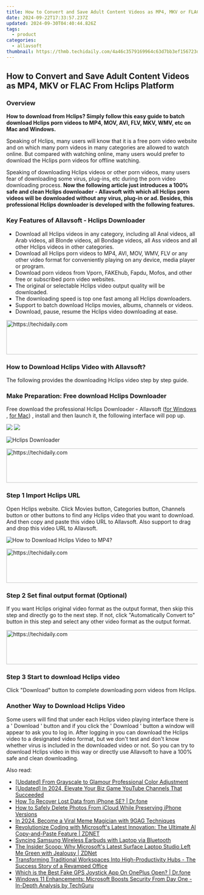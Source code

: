 ```yaml
---
title: How to Convert and Save Adult Content Videos as MP4, MKV or FLAC From Hclips Platform
date: 2024-09-22T17:33:57.237Z
updated: 2024-09-30T04:40:44.826Z
tags:
  - product
categories:
  - allavsoft
thumbnail: https://thmb.techidaily.com/4a46c3579169964c63d7bb3ef156723da1c897ffca7f03ef7871aadd312df806.jpg
---
```


## How to Convert and Save Adult Content Videos as MP4, MKV or FLAC From Hclips Platform

### Overview

**How to download from Hclips? Simply follow this easy guide to batch download Hclips porn videos to MP4, MOV, AVI, FLV, MKV, WMV, etc on Mac and Windows.**

Speaking of Hclips, many users will know that it is a free porn video website and on which many porn videos in many categories are allowed to watch online. But compared with watching online, many users would prefer to download the Hclips porn videos for offline watching.

Speaking of downloading Hclips videos or other porn videos, many users fear of downloading some virus, plug-ins, etc during the porn video downloading process. **Now the following article just introduces a 100% safe and clean Hclips downloader - Allavsoft with which all Hclips porn videos will be downloaded without any virus, plug-in or ad. Besides, this professional Hclips downloader is developed with the following features.**

### Key Features of Allavsoft - Hclips Downloader

* Download all Hclips videos in any category, including all Anal videos, all Arab videos, all Blonde videos, all Bondage videos, all Ass videos and all other Hclips videos in other categories.
* Download all Hclips porn videos to MP4, AVI, MOV, WMV, FLV or any other video format for conveniently playing on any device, media player or program.
* Download porn videos from Vporn, FAKEhub, Fapdu, Mofos, and other free or subscribed porn video websites.
* The original or selectable Hclips video output quality will be downloaded.
* The downloading speed is top one fast among all Hclips downloaders.
* Support to batch download Hclips movies, albums, channels or videos.
* Download, pause, resume the Hclips video downloading at ease.

<!-- affiliate ads begin -->
<a href="https://appsumo.8odi.net/c/5597632/2151893/7443" target="_top" id="2151893">
  <img src="//a.impactradius-go.com/display-ad/7443-2151893" border="0" alt="https://techidaily.com" width="728" height="90"/>
</a>
<img height="0" width="0" src="https://appsumo.8odi.net/i/5597632/2151893/7443" style="position:absolute;visibility:hidden;" border="0" />
<!-- affiliate ads end -->

### How to Download Hclips Video with Allavsoft?

The following provides the downloading Hclips video step by step guide.

### Make Preparation: Free download Hclips Downloader

Free download the professional Hclips Downloader - Allavsoft ([for Windows](https://tools.techidaily.com/allavsoft/products/) , [for Mac](https://tools.techidaily.com/allavsoft/products/)) , install and then launch it, the following interface will pop up.

[![](https://www.allavsoft.com/how-to/../images/how-to/free-download-win.jpg)](https://tools.techidaily.com/allavsoft/products/) [![](https://www.allavsoft.com/how-to/../images/how-to/free-download-mac.jpg)](https://tools.techidaily.com/allavsoft/products/)

![Hclips Downloader](https://www.allavsoft.com/how-to/../images/allavsoft/screen-shot-600.jpg)

<!-- affiliate ads begin -->
<a href="https://ephamedtechinc.pxf.io/c/5597632/2137203/26400" target="_top" id="2137203">
  <img src="//a.impactradius-go.com/display-ad/26400-2137203" border="0" alt="https://techidaily.com" width="728" height="90"/>
</a>
<img height="0" width="0" src="https://ephamedtechinc.pxf.io/i/5597632/2137203/26400" style="position:absolute;visibility:hidden;" border="0" />
<!-- affiliate ads end -->

### Step 1 Import Hclips URL

Open Hclips website. Click Movies button, Categories button, Channels button or other buttons to find any Hclips video that you want to download. And then copy and paste this video URL to Allavsoft. Also support to drag and drop this video URL to Allavsoft.

![How to Download Hclips Video to MP4?](https://www.allavsoft.com/how-to/../images/how-to/download-rtmp-video/download-rtmp-video.jpg)

<!-- affiliate ads begin -->
<a href="https://appsumo.8odi.net/c/5597632/2068417/7443" target="_top" id="2068417">
  <img src="//a.impactradius-go.com/display-ad/7443-2068417" border="0" alt="https://techidaily.com" width="728" height="90"/>
</a>
<img height="0" width="0" src="https://appsumo.8odi.net/i/5597632/2068417/7443" style="position:absolute;visibility:hidden;" border="0" />
<!-- affiliate ads end -->

### Step 2 Set final output format (Optional)

If you want Hclips original video format as the output format, then skip this step and directly go to the next step. If not, click "Automatically Convert to" button in this step and select any other video format as the output format.

<!-- affiliate ads begin -->
<a href="https://appsumo.8odi.net/c/5597632/2049391/7443" target="_top" id="2049391">
  <img src="//a.impactradius-go.com/display-ad/7443-2049391" border="0" alt="https://techidaily.com" width="728" height="90"/>
</a>
<img height="0" width="0" src="https://appsumo.8odi.net/i/5597632/2049391/7443" style="position:absolute;visibility:hidden;" border="0" />
<!-- affiliate ads end -->

### Step 3 Start to download Hclips video

Click "Download" button to complete downloading porn videos from Hclips.

### Another Way to Download Hclips Video

Some users will find that under each Hclips video playing interface there is a ' Download ' button and if you click the ' Download ' button a window will appear to ask you to log in. After logging in you can download the Hclips video to a designated video format, but we don't test and don't know whether virus is included in the downloaded video or not. So you can try to download Hclips video in this way or directly use Allavsoft to have a 100% safe and clean downloading.

<ins class="adsbygoogle"
     style="display:block"
     data-ad-format="autorelaxed"
     data-ad-client="ca-pub-7571918770474297"
     data-ad-slot="1223367746"></ins>

<ins class="adsbygoogle"
     style="display:block"
     data-ad-client="ca-pub-7571918770474297"
     data-ad-slot="8358498916"
     data-ad-format="auto"
     data-full-width-responsive="true"></ins>

<span class="atpl-alsoreadstyle">Also read:</span>
<div><ul>
<li><a href="https://some-knowledge.techidaily.com/updated-from-grayscale-to-glamour-professional-color-adjustment/"><u>[Updated] From Grayscale to Glamour Professional Color Adjustment</u></a></li>
<li><a href="https://youtube-zero.techidaily.com/ed-in-2024-elevate-your-biz-game-youtube-channels-that-succeeded/"><u>[Updated] In 2024, Elevate Your Biz Game YouTube Channels That Succeeded</u></a></li>
<li><a href="https://blog-min.techidaily.com/how-to-recover-lost-data-from-iphone-se-drfone-by-drfone-ios-data-recovery-ios-data-recovery/"><u>How To Recover Lost Data from iPhone SE? | Dr.fone</u></a></li>
<li><a href="https://technical-tips.techidaily.com/how-to-safely-delete-photos-from-icloud-while-preserving-iphone-versions/"><u>How to Safely Delete Photos From iCloud While Preserving iPhone Versions</u></a></li>
<li><a href="https://extra-tips.techidaily.com/in-2024-become-a-viral-meme-magician-with-9gag-techniques/"><u>In 2024, Become a Viral Meme Magician with 9GAG Techniques</u></a></li>
<li><a href="https://win-data.techidaily.com/revolutionize-coding-with-microsofts-latest-innovation-the-ultimate-ai-copy-and-paste-feature-zdnet/"><u>Revolutionize Coding with Microsoft's Latest Innovation: The Ultimate AI Copy-and-Paste Feature | ZDNET</u></a></li>
<li><a href="https://technical-tips.techidaily.com/syncing-samsung-wireless-earbuds-with-laptop-via-bluetooth/"><u>Syncing Samsung Wireless Earbuds with Laptop via Bluetooth</u></a></li>
<li><a href="https://win-data.techidaily.com/the-insider-scoop-why-microsofts-latest-surface-laptop-studio-left-me-green-with-jealousy-zdnet/"><u>The Insider Scoop: Why Microsoft's Latest Surface Laptop Studio Left Me Green with Jealousy | ZDNet</u></a></li>
<li><a href="https://win-data.techidaily.com/transforming-traditional-workspaces-into-high-productivity-hubs-the-success-story-of-a-revamped-office/"><u>Transforming Traditional Workspaces Into High-Productivity Hubs - The Success Story of a Revamped Office</u></a></li>
<li><a href="https://fake-location.techidaily.com/which-is-the-best-fake-gps-joystick-app-on-oneplus-open-drfone-by-drfone-virtual-android/"><u>Which is the Best Fake GPS Joystick App On OnePlus Open? | Dr.fone</u></a></li>
<li><a href="https://win-data.techidaily.com/windows-11-enhancements-microsoft-boosts-security-from-day-one-in-depth-analysis-by-techguru/"><u>Windows 11 Enhancements: Microsoft Boosts Security From Day One - In-Depth Analysis by TechGuru</u></a></li>
</ul></div>

